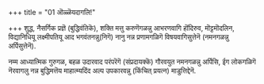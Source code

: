 +++
title = "01 ऒळ्ळॆयदागलि!"

+++
शुद्ध, नैसर्गिक प्रज्ञॆ (बुद्धिवंतिकॆ), शक्ति मत्तु करुणॆगळन्नु आभरणवागि हॊंदिरुव, मॊट्टमॊदलिन, विद्यानिधियू लक्ष्मीपतियू आद भगवंतनन्नु(निगॆ) नानु नन्न प्रणामगळिगॆ विषयवागिसुत्तेनॆ (नमनगळन्नु अर्पिसुत्तेनॆ).

नम्म आध्यात्मिक गुरुगळ, बहळ उदारवाद परंपरॆगॆ (संप्रदायक्कॆ) गौरवयुत नमनगळन्नु अर्पिसि, ईग लोकगळिगॆ नॆरवागलु नन्न बुद्धिमत्तॆय माहात्म्यदिंद अल्प उपकारवन्नु (किंचित् प्रयत्न) माडुत्तिद्देनॆ.

